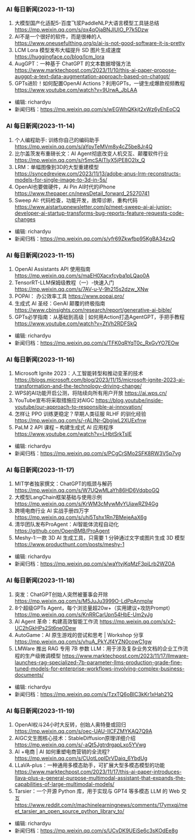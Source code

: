 ### AI 每日新闻(2023-11-13)

1. 大模型国产化适配5-百度飞浆PaddleNLP大语言模型工具链总结 https://mp.weixin.qq.com/s/qx4qOjaBNJlUIO_P7k5Dzw
2. AI不是一个很好的软件，而是很棒的人 https://www.oneusefulthing.org/p/ai-is-not-good-software-it-is-pretty
3. LCM Lora 模型发布大幅提升 SD 图片生成速度 https://huggingface.co/blog/lcm_lora
4. AugGPT：一种基于 ChatGPT 的文本数据增强方法 https://www.marktechpost.com/2023/11/10/this-ai-paper-propose-auggpt-a-text-data-augmentation-approach-based-on-chatgpt/
5. GPTs进阶！如何配置OpenAI Actions？利用GPTs，一键生成爆款视频教程 https://www.youtube.com/watch?v=9UrwA_JbLAA

* 编辑: richardyu
* 新闻归档：https://mp.weixin.qq.com/s/wEGWhQKkjt2xWz6yEhEoCQ


### AI 每日新闻(2023-11-14)

1. 个人编程助手: 训练你自己的编码助手 https://mp.weixin.qq.com/s/aYpyTeMVm8y4cZ5be8Jr4Q
2. 比尔盖茨发布重磅长文：AI Agent彻底改变人机交互、颠覆软件行业 https://mp.weixin.qq.com/s/r5mcSAlTIyX5jPE8O2Ix_Q
3. LRM：单幅图像到3D的大型重建模型 https://syncedreview.com/2023/11/13/adobe-anus-lrm-reconstructs-models-for-single-image-to-3d-in-5s/
4. OpenAI也要做硬件，Ai Pin AI时代的iPhone https://www.thepaper.cn/newsDetail_forward_25270741
5. Sweep AI: 代码检查，功能开发，故障诊断，重构代码 https://www.aistartupnewsletter.com/p/meet-sweep-ai-ai-junior-developer-ai-startup-transforms-bug-reports-feature-requests-code-changes

* 编辑: richardyu
* 新闻归档：https://mp.weixin.qq.com/s/yfr69Zkwfbp95KgBA34zxQ

### AI 每日新闻(2023-11-15)

1. OpenAI Assistants API 使用指南 https://mp.weixin.qq.com/s/maEH0Xacxfcyba1pLQao0A
2. TensorRT-LLM保姆级教程（一）-快速入门 https://mp.weixin.qq.com/s/7AV-u-V-9h215s2dzw_XNw
3. POPAI： 办公效率工具 https://www.popai.pro/
4. 生成式 AI 圣经：GenAI 颠覆的终极指南 https://www.cbinsights.com/research/report/generative-ai-bible/
5. GPTs必学指南：从基础到高级 | 如何用Action打造AgentGPT，手把手教程 https://www.youtube.com/watch?v=ZtVh2RDFSkQ

* 编辑: richardyu
* 新闻归档：https://mp.weixin.qq.com/s/TFK0qRYqT0c_RxGvYO7EOw

### AI 每日新闻(2023-11-16)

1. Microsoft Ignite 2023：人工智能转型和推动变革的技术 https://blogs.microsoft.com/blog/2023/11/15/microsoft-ignite-2023-ai-transformation-and-the-technology-driving-change/
2. WPS的AI功能开启公测，将陆续向所有用户开放 https://ai.wps.cn/
3. YouTube宣布将采取措施应对AIGC https://blog.youtube/inside-youtube/our-approach-to-responsible-ai-innovation/
4. 怎样让 PPO 训练更稳定？早期人类征服 RLHF 的驯化经验 https://mp.weixin.qq.com/s/-rALINr-QbgiwL2XUExfnw
5. PaLM 2 API 课程 – 构建生成式 AI 应用程序 https://www.youtube.com/watch?v=LHbtSrkTsIE

* 编辑: richardyu
* 新闻归档：https://mp.weixin.qq.com/s/PCgCrSMo2SFK8RW3V5p7vg

### AI 每日新闻(2023-11-17)

1. MIT学者独家撰文：ChatGPT的瓶颈与解药 https://mp.weixin.qq.com/s/W7UQwMLaYh86HD6VdqboGQ
2. 大模型LangChain框架基础与使用示例 https://mp.weixin.qq.com/s/KrWM3cMywMvYUiawRZ94Gg
3. 跨境电商行业 AI 实战手册四万字 https://mp.weixin.qq.com/s/uhi5Tshx1Rn7BMejeAaX6g
4. 清华团队发布ProAgent：AI智能体流程自动化 https://github.com/OpenBMB/ProAgent
5. Meshy-1:一款 3D AI 生成工具，只需要 1 分钟通过文字或图片生成 3D 模型 https://www.producthunt.com/posts/meshy-1

* 编辑: richardyu
* 新闻归档：https://mp.weixin.qq.com/s/waYtyjKqMzF3piLrb2WZOA

### AI 每日新闻(2023-11-18)

1. 突发：ChatGPT创始人突然被董事会开除 https://mp.weixin.qq.com/s/M5JuJu3999O-LdPpAnmpIw
2. 8个超级GPTs Agent，每个浏览量超20w+（实用建议+攻防Prompt）https://mp.weixin.qq.com/s/KnRRCarUpn54HbE-Um2yJg
3. AI Agent 革命：构建高效智能工作流 https://mp.weixin.qq.com/s/x2-UC2hGkHPs2St6ne0Dew
4. AutoGame：AI 原生游戏的尝试和思考 | Workshop 分享 https://mp.weixin.qq.com/s/vhuA_PkYJf4YZN0cowC1gw
5. LMWare 推出 RAG 专用 7B 参数 LLM：用于涉及复杂业务文档的企业工作流程的生产级微调模型 https://www.marktechpost.com/2023/11/17/llmware-launches-rag-specialized-7b-parameter-llms-production-grade-fine-tuned-models-for-enterprise-workflows-involving-complex-business-documents/

* 编辑: richardyu
* 新闻归档：https://mp.weixin.qq.com/s/TzxTQ6oBlC3kKr1xHah21Q

### AI 每日新闻(2023-11-19)

1. OpenAI权斗24小时大反转，创始人奥特曼或回归 https://mp.weixin.qq.com/s/oec-UAU-IICFZMYKAQ7Q9A
2. AIGC文生图核心技术：StableDiffusion原理详细介绍 https://mp.weixin.qq.com/s/-aQt5JgtrdrgapLxo5YVwg
3. AI +电商 | AI 如何重塑电商营销的全流程?  https://mp.weixin.qq.com/s/CUotLopIDrVDaiq_6YbdUg
4. LLaVA-plus：一种通用多模态助手，可扩展大型多模态模型的功能 https://www.marktechpost.com/2023/11/17/this-ai-paper-introduces-llava-plus-a-general-purpose-multimodal-assistant-that-expands-the-capabilities-of-large-multimodal-models/
5. Tarsier：一个开源 Python 库，用于实现与 GPT4 等多模态 LLM 的 Web 交互 https://www.reddit.com/r/machinelearningnews/comments/17ymxqj/meet_tarsier_an_open_source_python_library_to/

* 编辑: richardyu
* 新闻归档：https://mp.weixin.qq.com/s/UCvDK9UEiSe6c3sKOdEe8g